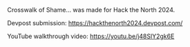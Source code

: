 Crosswalk of Shame... was made for Hack the North 2024. 


Devpost submission: https://hackthenorth2024.devpost.com/

YouTube walkthrough video: https://youtu.be/j48SlY2gk6E 
